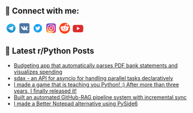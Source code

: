 ## 🔎 Connect with me:
[<img src="https://github.com/bullbesh/bullbesh/blob/main/images/Telegram.png" width="32" height="32" />](https://t.me/bullbesh)
[<img src="https://github.com/bullbesh/bullbesh/blob/main/images/VK.png" width="32" height="32" />](https://vk.com/bullbesh)
[<img src="https://github.com/bullbesh/bullbesh/blob/main/images/Twitter.png" width="32" height="32" />](https://twitter.com/bullbesh1)
[<img src="https://github.com/bullbesh/bullbesh/blob/main/images/Instagram.png" width="32" height="32" />](https://www.instagram.com/bullbesh)
[<img src="https://github.com/bullbesh/bullbesh/blob/main/images/Reddit.png" width="32" height="32" />](https://www.reddit.com/user/bullbesh)
[<img src="https://github.com/bullbesh/bullbesh/blob/main/images/YouTube.png" width="32" height="32" />](https://www.youtube.com/channel/UCtfjRs6uzgq5mfm8S06WTcg)

## 📕 Latest r/Python Posts
<!-- BLOG-POST-LIST:START -->
- [Budgeting app that automatically parses PDF bank statements and visualizes spending](https://www.reddit.com/r/Python/comments/1o3w7n6/budgeting_app_that_automatically_parses_pdf_bank/)
- [sdax - an API for asyncio for handling parallel tasks declaratively](https://www.reddit.com/r/Python/comments/1o3vzbm/sdax_an_api_for_asyncio_for_handling_parallel/)
- [I made a game that is teaching you Python! :&rpar; After more than three years, I finally released it!](https://www.reddit.com/r/Python/comments/1o3voso/i_made_a_game_that_is_teaching_you_python_after/)
- [Built an automated GitHub-RAG pipeline system with incremental sync](https://www.reddit.com/r/Python/comments/1o3v4cs/built_an_automated_githubrag_pipeline_system_with/)
- [I made a Better Notepad alternative using PySide6](https://www.reddit.com/r/Python/comments/1o3uy4y/i_made_a_better_notepad_alternative_using_pyside6/)
<!-- BLOG-POST-LIST:END -->
